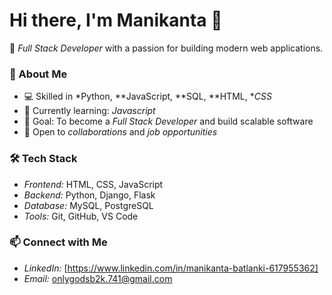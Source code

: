 # Hi there, I'm Manikanta 👋

🚀 *Full Stack Developer* with a passion for building modern web applications.

### 🔹 About Me
- 💻 Skilled in *Python, **JavaScript, **SQL, **HTML, **CSS*
- 🌱 Currently learning: *Javascript* 
- 🎯 Goal: To become a *Full Stack Developer* and build scalable software
- 🤝 Open to *collaborations* and *job opportunities*

### 🛠 Tech Stack
- *Frontend:* HTML, CSS, JavaScript
- *Backend:* Python, Django, Flask
- *Database:* MySQL, PostgreSQL
- *Tools:* Git, GitHub, VS Code

### 📫 Connect with Me
- *LinkedIn:* [https://www.linkedin.com/in/manikanta-batlanki-617955362]
- *Email:* onlygodsb2k.741@gmail.com 
